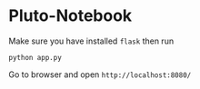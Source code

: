 # Pluto-Notebook

Make sure you have installed `flask`
then run

```
python app.py
```

Go to browser and open `http://localhost:8080/`